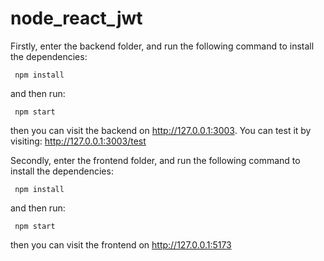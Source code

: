 # node_react_jwt

Firstly, enter the backend folder, and run the following command to install the dependencies: 

     npm install

and then run:

     npm start
    
then you can visit the backend on http://127.0.0.1:3003. You can test it by visiting: http://127.0.0.1:3003/test

Secondly, enter the frontend folder, and run the following command to install the dependencies: 

     npm install

and then run:

     npm start
    
then you can visit the frontend on http://127.0.0.1:5173
